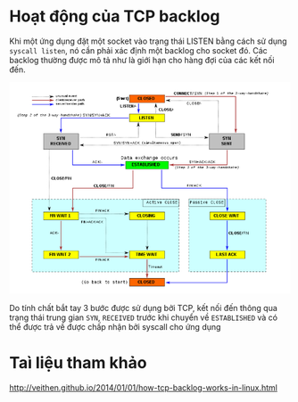 # Hoạt động của TCP backlog

Khi một ứng dụng đặt một socket vào trạng thái LISTEN bằng cách sử dụng `syscall listen`, nó cần phải xác định một backlog cho socket đó. Các backlog thường được mô tả như là giới hạn cho hàng đợi của các kết nối đến.

![](../images/tcp_backlog.png)

Do tính chất bắt tay 3 bước được sử dụng bởi TCP, kết nối đến thông qua trạng thái trung gian `SYN`, `RECEIVED` trước khi chuyển về `ESTABLISHED` và có thể được trả về được chấp nhận bởi syscall cho ứng dụng 

# Taì liệu tham khảo 

http://veithen.github.io/2014/01/01/how-tcp-backlog-works-in-linux.html